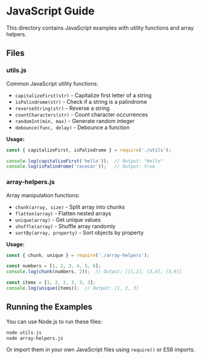 # JavaScript Guide

This directory contains JavaScript examples with utility functions and array helpers.

## Files

### utils.js
Common JavaScript utility functions:
- `capitalizeFirst(str)` - Capitalize first letter of a string
- `isPalindrome(str)` - Check if a string is a palindrome
- `reverseString(str)` - Reverse a string
- `countCharacters(str)` - Count character occurrences
- `randomInt(min, max)` - Generate random integer
- `debounce(func, delay)` - Debounce a function

**Usage:**
```javascript
const { capitalizeFirst, isPalindrome } = require('./utils');

console.log(capitalizeFirst('hello'));  // Output: "Hello"
console.log(isPalindrome('racecar'));   // Output: true
```

### array-helpers.js
Array manipulation functions:
- `chunk(array, size)` - Split array into chunks
- `flatten(array)` - Flatten nested arrays
- `unique(array)` - Get unique values
- `shuffle(array)` - Shuffle array randomly
- `sortBy(array, property)` - Sort objects by property

**Usage:**
```javascript
const { chunk, unique } = require('./array-helpers');

const numbers = [1, 2, 3, 4, 5, 6];
console.log(chunk(numbers, 2));  // Output: [[1,2], [3,4], [5,6]]

const items = [1, 2, 2, 3, 3, 3];
console.log(unique(items));  // Output: [1, 2, 3]
```

## Running the Examples

You can use Node.js to run these files:

```bash
node utils.js
node array-helpers.js
```

Or import them in your own JavaScript files using `require()` or ES6 imports.
